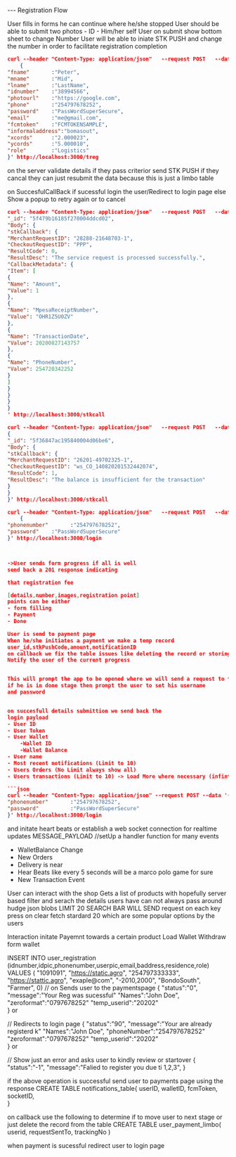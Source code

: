 --- Registration Flow

User fills in forms he can continue where he/she stopped 
User should be able to submit two photos 
    - ID 
    - Him/her self
User on submit show bottom sheet to change Number
User will be able to iniate STK PUSH and change the number in order to facilitate registration completion
```json
curl --header "Content-Type: application/json"   --request POST   --data '
    {
"fname"       :"Peter",    
"mname"       :"Mid",
"lname"       :"LastName",
"idnumber"    :"38994566",  
"photourl"    :"https://google.com",
"phone"       :"254797678252", 
"password"    :"PassWordSuperSecure",
"email"       :"me@gmail.com", 
"fcmtoken"    :"FCMTOKENSAMPLE", 
"informaladdress":"bomasout", 
"xcords"      :"2.000023", 
"ycords"      :"5.000010",  
"role"        :"Logistics"
}' http://localhost:3000/treg

```
on the server validate details if they pass criterior
 send STK PUSH 
if they cancal they can just resubmit the data because this is just a limbo table

on SuccesfulCallBack if sucessful login the user/Redirect to login page
else Show a popup to retry again or to cancel

```json
curl --header "Content-Type: application/json"   --request POST   --data '{
"_id": "5f479b16185f270004ddcd02",
"Body": {
"stkCallback": {
"MerchantRequestID": "28288-21648703-1",
"CheckoutRequestID": "PPP",
"ResultCode": 0,
"ResultDesc": "The service request is processed successfully.",
"CallbackMetadata": {
"Item": [
{
"Name": "Amount",
"Value": 1
},
{
"Name": "MpesaReceiptNumber",
"Value": "OHR1Z5U0ZV"
},
{
"Name": "TransactionDate",
"Value": 20200827143757
},
{
"Name": "PhoneNumber",
"Value": 254720342252
}
]
}
}
}
}
' http://localhost:3000/stkcall

```



```json
curl --header "Content-Type: application/json"   --request POST   --data '
{
"_id": "5f36847ac195840004d06be6",
"Body": {
"stkCallback": {
"MerchantRequestID": "26201-49702325-1",
"CheckoutRequestID": "ws_CO_140820201532442074",
"ResultCode": 1,
"ResultDesc": "The balance is insufficient for the transaction"
}
}
}' http://localhost:3000/stkcall

```




```json
curl --header "Content-Type: application/json"   --request POST   --data '
    {
"phonenumber"       :"254797678252", 
"password"    :"PassWordSuperSecure"
}' http://localhost:3000/login



->User sends form progress if all is well 
send back a 201 response indicating

that registration fee

[details,number,images,registration point]
points can be either 
- form filling
- Payment 
- Done

User is send to payment page
When he/she initiates a payment we make a temp record
user_id,stkPushCode,amount,notificationID
on callback we fix the table issues like deleting the record or storing the record in the db\
Notify the user of the current progress


This will prompt the app to be opened where we will send a request to the server of the current progress
if he is in done stage then prompt the user to set his username
and password


on succesfull details submittion we send back the 
login payload
- User ID
- User Token
- User Wallet
    -Wallet ID
    -Wallet Balance
- User name
- Most recent notifications (Limit to 10)
- Users Orders (No Limit always show all)
- Users transactions (Limit to 10) -> Load More where necessary (infinte list)

```json
curl --header "Content-Type: application/json" --request POST --data '{
"phonenumber"       :"254797678252", 
"password"          :"PassWordSuperSecure"
}' http://localhost:3000/login

```

and initate heart beats or establish a web socket connection for realtime updates
MESSAGE_PAYLOAD 
//setUp a handler function for many events
- WalletBalance Change
- New Orders
- Delivery is near
- Hear Beats like every 5 seconds will be a marco polo game for sure
- New Transaction Event

User can interact with the shop
Gets a list of products with hopefully server based filter
and serach the details users have can not always pass around hudge json blobs
LIMIT 20
SEARCH BAR WILL SEND request on each key press
on clear fetch stardard 20 which are some popular options by the users



Interaction 
initate Payemnt towards a certain product
Load Wallet
Withdraw form wallet



INSERT INTO user_registration (idnumber,idpic,phonenumber,userpic,email,baddress,residence,role)
VALUES (
"1091091",
"https://static.agro",
"254797333333",
"https://stattic.agro",
"exaple@com",
"-2010,2000",
"BondoSouth",
"Farmer",
0)
// on Sends user to the paymentspage
{
    "status":"0",
    "message":"Your Reg was sucessful"
    "Names":"John Doe",
    "zeroformat":"0797678252"
    "temp_userid":"20202"    
}
 or

// Redirects to login page
{
    "status":"90",
    "message":"Your are already registerd k"
    "Names":"John Doe",
    "phoneNumber":"254797678252"
    "zeroformat":"0797678252"
    "temp_userid":"20202"    
} or

// Show just an error and asks user to kindly review or startover
{
    "status":"-1",
    "message":"Falied to register you due ti 1,2,3",
}


if the above operation is successful 
send user to payments page using the response
CREATE TABLE notifications_table{
    userID,
    walletID,
    fcmToken,
    socketID,    
}

on callback use the following to determine if to move user to next stage
or just delete the record from the table
CREATE TABLE user_payment_limbo(
    userid,
    requestSentTo,
    trackingNo
)

when payment is sucessful redirect  user to login page


